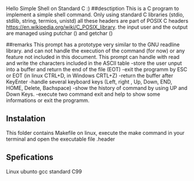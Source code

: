 Hello 
Simple Shell on Standard C :)
##desctiption
This is a C program to implement a simple shell command. Only using standard C libraries
(stdio, stdlib, string, termios, unistd) all these headers are part of POSIX C headers
https://en.wikipedia.org/wiki/C_POSIX_library. the input user and the output are managed using putchar () and getchar ()

##remarks 
This prompt has a prototype very similar to the GNU readline library. and can not handle the execution of the command (for now) or any feature not included in this document. This prompt can handle with
read and write the characters included in the ASCII table
-store the user unput into a buffer and return the end of the file (EOT)
-exit the programm by ESC or EOT (in linux CTRL+D, in Windows CRTL+Z)
-return the buffer after KeyEnter 
-handle several keyboard  keys (Left, right , Up, Down, END, HOME, Delete, Bachspace)
-show the history of command by using UP and Down Keys.
-execute two command exit and help to show some informations or exit the programm.
## Instalation
This folder contains Makefile on linux, execute the make command in your terminal and open the executable file .header
## Spefications 
Linux ubunto
gcc
standard C99

